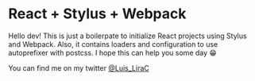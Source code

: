 # React + Stylus + Webpack
Hello dev! This is just a boilerpate to initialize React projects using Stylus and Webpack.
Also, it contains loaders and configuration to use autoprefixer with postcss.
I hope this can help you some day 😁

You can find me on my twitter [@Luis_LiraC](https://twitter.com/Luis_LiraC)